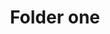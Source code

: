 ---
title: Folder one
tags: ["folder", "one", "single", "directory", "file"]
icon: folder-one
svg: '<svg xmlns="http://www.w3.org/2000/svg" width="24" height="24" fill="none" viewBox="0 0 24 24" stroke-width="1.5" stroke-linecap="round" stroke-linejoin="round" stroke="currentColor"><path d="M11.661 7H19a2 2 0 0 1 2 2v9a2 2 0 0 1-2 2H5a2 2 0 0 1-2-2V7m8.661 0a2 2 0 0 1-1.322-.5l-2.272-2A2 2 0 0 0 6.745 4H5a2 2 0 0 0-2 2v1m8.661 0h-8.66"/></svg>'
---
